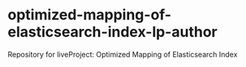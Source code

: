 # optimized-mapping-of-elasticsearch-index-lp-author
Repository for liveProject: Optimized Mapping of Elasticsearch Index
